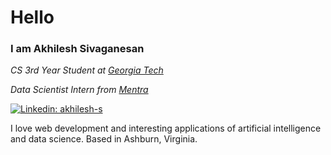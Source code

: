# Hello
### I am Akhilesh Sivaganesan

*CS 3rd Year Student at [Georgia Tech](https://www.gatech.edu/)*

*Data Scientist Intern from [Mentra](https://www.mentra.me/)*

[![Linkedin: akhilesh-s](https://img.shields.io/badge/-Akhilesh%20Sivaganesan-blue?style=flat-square&logo=Linkedin&logoColor=white&link=https://www.linkedin.com/in/akhilesh-s/)](https://www.linkedin.com/in/akhilesh-s/)

I love web development and interesting applications of artificial intelligence and data science. Based in Ashburn, Virginia.
